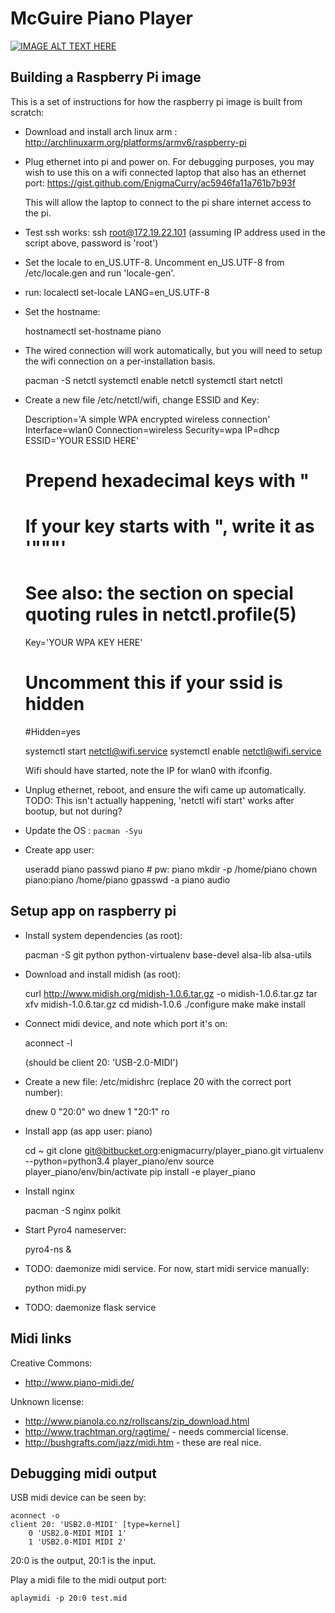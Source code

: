 McGuire Piano Player
====================

[![IMAGE ALT TEXT HERE](http://img.youtube.com/vi/RejvJkGh2NM/0.jpg)](http://www.youtube.com/watch?v=RejvJkGh2NM)

Building a Raspberry Pi image
-----------------------------

This is a set of instructions for how the raspberry pi image is built
from scratch:

 * Download and install arch linux arm : http://archlinuxarm.org/platforms/armv6/raspberry-pi

 * Plug ethernet into pi and power on. For debugging purposes, you may
   wish to use this on a wifi connected laptop that also has an
   ethernet port:
   https://gist.github.com/EnigmaCurry/ac5946fa11a761b7b93f

   This will allow the laptop to connect to the pi share internet
   access to the pi.

 * Test ssh works:  ssh root@172.19.22.101 (assuming IP address used
   in the script above, password is 'root')
 
 * Set the locale to en_US.UTF-8. Uncomment en_US.UTF-8 from
   /etc/locale.gen and run 'locale-gen'.

 * run: localectl set-locale LANG=en_US.UTF-8

 * Set the hostname:

    hostnamectl set-hostname piano

 * The wired connection will work automatically, but you will need to
   setup the wifi connection on a per-installation basis.

   pacman -S netctl
   systemctl enable netctl
   systemctl start netctl

 * Create a new file /etc/netctl/wifi, change ESSID and Key:

      Description='A simple WPA encrypted wireless connection'
      Interface=wlan0
      Connection=wireless
      Security=wpa
      IP=dhcp
      ESSID='YOUR ESSID HERE'

      # Prepend hexadecimal keys with \"
      # If your key starts with ", write it as '""<key>"'
      # See also: the section on special quoting rules in netctl.profile(5)
      Key='YOUR WPA KEY HERE'
      # Uncomment this if your ssid is hidden
      #Hidden=yes

         
    systemctl start netctl@wifi.service
    systemctl enable netctl@wifi.service

   Wifi should have started, note the IP for wlan0 with ifconfig.

 * Unplug ethernet, reboot, and ensure the wifi came up automatically.
 TODO: This isn't actually happening, 'netctl wifi start' works after
 bootup, but not during? 

 * Update the OS : `pacman -Syu`

 * Create app user:

   useradd piano
   passwd piano              # pw: piano
   mkdir -p /home/piano
   chown piano:piano /home/piano
   gpasswd -a piano audio


Setup app on raspberry pi
-------------------------

 * Install system dependencies (as root):
  
    pacman -S git python python-virtualenv base-devel alsa-lib alsa-utils

 * Download and install midish (as root):

    curl http://www.midish.org/midish-1.0.6.tar.gz -o midish-1.0.6.tar.gz
    tar xfv midish-1.0.6.tar.gz
    cd midish-1.0.6
    ./configure
    make
    make install

 * Connect midi device, and note which port it's on:

    aconnect -l

   (should be client 20: 'USB-2.0-MIDI')

 * Create a new file: /etc/midishrc (replace 20 with the correct port number):

    dnew 0 "20:0" wo
    dnew 1 "20:1" ro

 * Install app (as app user: piano)

    cd ~
    git clone git@bitbucket.org:enigmacurry/player_piano.git
    virtualenv --python=python3.4 player_piano/env
    source player_piano/env/bin/activate
    pip install -e player_piano

 * Install nginx

    pacman -S nginx polkit

 * Start Pyro4 nameserver:

    pyro4-ns &

 * TODO: daemonize midi service. For now, start midi service manually:

     python midi.py

 * TODO: daemonize flask service


Midi links
------------------

Creative Commons:
 * http://www.piano-midi.de/

Unknown license:
 * http://www.pianola.co.nz/rollscans/zip_download.html
 * http://www.trachtman.org/ragtime/ - needs commercial license.
 * http://bushgrafts.com/jazz/midi.htm - these are real nice.


Debugging midi output
---------------------

USB midi device can be seen by:

    aconnect -o
    client 20: 'USB2.0-MIDI' [type=kernel]
        0 'USB2.0-MIDI MIDI 1'
        1 'USB2.0-MIDI MIDI 2'

20:0 is the output, 20:1 is the input.

Play a midi file to the midi output port:

    aplaymidi -p 20:0 test.mid
